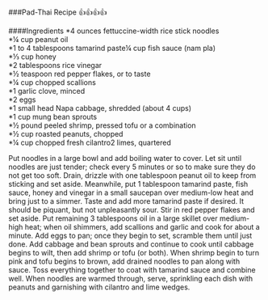 ###Pad-Thai Recipe :+1::+1::+1::+1:

####Ingredients
  *4 ounces fettuccine-width rice stick noodles<br>
  *¼ cup peanut oil<br>
  *1 to 4 tablespoons tamarind paste¼ cup fish sauce (nam pla)<br>
  *⅓ cup honey<br>
  *2 tablespoons rice vinegar<br>
  *½ teaspoon red pepper flakes, or to taste<br>
  *¼ cup chopped scallions<br>
  *1 garlic clove, minced<br>
  *2 eggs<br>
  *1 small head Napa cabbage, shredded (about 4 cups)<br>
  *1 cup mung bean sprouts<br>
  *½ pound peeled shrimp, pressed tofu or a combination<br>
  *½ cup roasted peanuts, chopped<br>
  *¼ cup chopped fresh cilantro2 limes, quartered<br>

Put noodles in a large bowl and add boiling water to cover. Let sit until noodles are just tender; check every 5 minutes or so to make sure they do not get too soft. Drain, drizzle with one tablespoon peanut oil to keep from sticking and set aside. Meanwhile, put 1 tablespoon tamarind paste, fish sauce, honey and vinegar in a small saucepan over medium-low heat and bring just to a simmer. Taste and add more tamarind paste if desired. It should be piquant, but not unpleasantly sour. Stir in red pepper flakes and set aside.
Put remaining 3 tablespoons oil in a large skillet over medium-high heat; when oil shimmers, add scallions and garlic and cook for about a minute. Add eggs to pan; once they begin to set, scramble them until just done. Add cabbage and bean sprouts and continue to cook until cabbage begins to wilt, then add shrimp or tofu (or both).
When shrimp begin to turn pink and tofu begins to brown, add drained noodles to pan along with sauce. Toss everything together to coat with tamarind sauce and combine well. When noodles are warmed through, serve, sprinkling each dish with peanuts and garnishing with cilantro and lime wedges.
